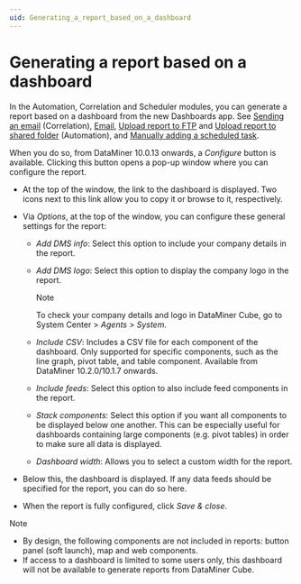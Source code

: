 ```yaml
---
uid: Generating_a_report_based_on_a_dashboard
---
```


# Generating a report based on a dashboard

In the Automation, Correlation and Scheduler modules, you can generate a report based on a dashboard from the new Dashboards app. See [Sending an email](xref:Sending_an_email) (Correlation), [Email](xref:Email), [Upload report to FTP](xref:Upload_report_to_FTP) and [Upload report to shared folder](xref:Upload_report_to_shared_folder) (Automation), and [Manually adding a scheduled task](xref:Manually_adding_a_scheduled_task).

When you do so, from DataMiner 10.0.13 onwards, a *Configure* button is available. Clicking this button opens a pop-up window where you can configure the report.

- At the top of the window, the link to the dashboard is displayed. Two icons next to this link allow you to copy it or browse to it, respectively.

- Via *Options*, at the top of the window, you can configure these general settings for the report:

  - *Add DMS info*: Select this option to include your company details in the report.

  - *Add DMS logo*: Select this option to display the company logo in the report.

    > [!NOTE]
    > To check your company details and logo in DataMiner Cube, go to System Center \> *Agents* > *System*.

  - *Include CSV*: Includes a CSV file for each component of the dashboard. Only supported for specific components, such as the line graph, pivot table, and table component. Available from DataMiner 10.2.0/10.1.7 onwards.

  - *Include feeds*: Select this option to also include feed components in the report.

  - *Stack components*: Select this option if you want all components to be displayed below one another. This can be especially useful for dashboards containing large components (e.g. pivot tables) in order to make sure all data is displayed.

  - *Dashboard width*: Allows you to select a custom width for the report.

- Below this, the dashboard is displayed. If any data feeds should be specified for the report, you can do so here.

- When the report is fully configured, click *Save & close*.

> [!NOTE]
> - By design, the following components are not included in reports: button panel (soft launch), map and web components.
> - If access to a dashboard is limited to some users only, this dashboard will not be available to generate reports from DataMiner Cube.
>
